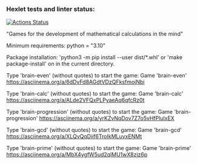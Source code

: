 ### Hexlet tests and linter status:

[![Actions Status](https://github.com/Unt0ten/python-project-49/workflows/hexlet-check/badge.svg)](https://github.com/Unt0ten/python-project-49/actions)

"Games for the development of mathematical calculations in the mind"


Minimum requirements: python = "3.10"

Package installation: 'python3 -m pip install --user dist/*.whl' or 'make package-install' on 
in the current directory.

Type 'brain-even' (without quotes) to start the game:
Game 'brain-even' https://asciinema.org/a/6dDvFd8AGdtVDzQFksfmojNbi

Type 'brain-calc' (without quotes) to start the game:
Game 'brain-calc' https://asciinema.org/a/ALde2VFQxPLPyaeAq6qfcRz0t

Type 'brain-progression' (without quotes) to start the game:
Game 'brain-progression' https://asciinema.org/a/yrKZvNqDov7Z7o5vHfPlulxEX

Type 'brain-gcd' (without quotes) to start the game:
Game 'brain-gcd' https://asciinema.org/a/XLQvQqDiif6TroIkMLuvxENMt

Type 'brain-prime' (without quotes) to start the game:
Game 'brain-prime' https://asciinema.org/a/MbX4ygfW5ud2qlMU1wX8zjz6p
